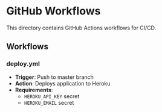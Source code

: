 # GitHub Workflows

This directory contains GitHub Actions workflows for CI/CD.

## Workflows

### deploy.yml
- **Trigger**: Push to master branch
- **Action**: Deploys application to Heroku
- **Requirements**:
  - `HEROKU_API_KEY` secret
  - `HEROKU_EMAIL` secret
